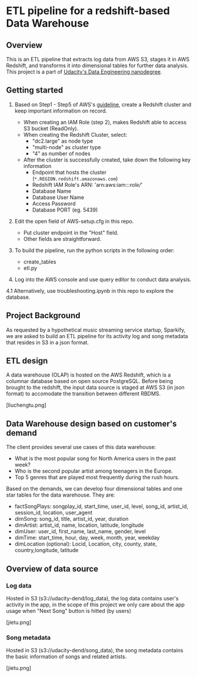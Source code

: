 # ETL pipeline for a redshift-based Data Warehouse

## Overview 

This is an ETL pipeline that extracts log data from AWS S3, stages it in AWS Redshift, and transforms it into dimensional tables for further data analysis. This project is a part of [Udacity's Data Engineering nanodegree](https://eu.udacity.com/course/data-engineer-nanodegree--nd027).

## Getting started

1. Based on Step1 - Step5 of AWS's [guideline](https://docs.aws.amazon.com/redshift/latest/gsg/getting-started.html), create a Redshift cluster and keep important information on record. 
    * When creating an IAM Role (step 2), makes Redshift able to access S3 bucket (ReadOnly). 
    * When creating the Redshift Cluster, select:
        * "dc2.large" as node type
        * "multi-node" as cluster type
        * "4" as number of nodes
    * After the cluster is successfully created, take down the following key information 
        * Endpoint that hosts the cluster (`*.REGION.redshift.amazonaws.com`)
        * Redshift IAM Role's ARN: 'arn:aws:iam::*:role/*'
        * Database Name
        * Database User Name
        * Access Password
        * Database PORT (eg. 5439)

2. Edit the open field of AWS-setup.cfg in this repo. 
    * Put cluster endpoint in the "Host" field.
    * Other fields are straightforward.

3. To build the pipeline, run the python scripts in the following order:
    * create_tables
    * etl.py

4. Log into the AWS console and use query editor to conduct data analysis. 

4.1 Alternatively, use troubleshooting.ipynb in this repo to explore the database. 

## Project Background

As requested by a hypothetical music streaming service startup, Sparkify, we are asked to build an ETL pipeline for its activity log and song metadata that resides in S3 in a json format. 

## ETL design

A data warehouse (OLAP) is hosted on the AWS Redshift, which is a columnar database based on open source PostgreSQL. Before being brought to the redshift, the input data source is staged at AWS S3 (in json format) to accomodate the transition between different RBDMS. 

[liuchengtu.png]

## Data Warehouse design based on customer's demand

The client provides several use cases of this data warehouse: 

* What is the most popular song for North America users in the past week? 
* Who is the second popular artist among teenagers in the Europe. 
* Top 5 genres that are played most frequently during the rush hours. 

Based on the demands, we can develop four dimensional tables and one star tables for the data warehouse. They are:  

* factSongPlays: songplay_id, start_time, user_id, level, song_id, artist_id, session_id, location, user_agent
* dimSong: song_id, title, artist_id, year, duration
* dimArtist: artist_id, name, location, latitude, longitude
* dimUser: user_id, first_name, last_name, gender, level
* dimTime: start_time, hour, day, week, month, year, weekday
* dimLocation (optional): Locid, Location, city, county, state, country,longitude, latitude


## Overview of data source

### Log data

Hosted in S3 (s3://udacity-dend/log_data), the log data contains user's activity in the app, in the scope of this project we only care about the app usage when "Next Song" button is hitted (by users)

[jietu.png]

### Song metadata

Hosted in S3 (s3://udacity-dend/song_data), the song metadata contains the basic information of songs and related artists.

[jietu.png]

